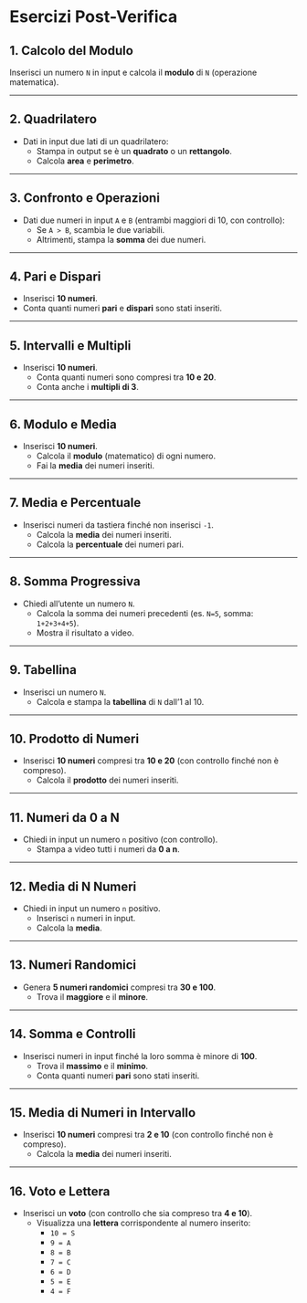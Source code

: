 # Esercizi Post-Verifica

## 1. Calcolo del Modulo
Inserisci un numero `N` in input e calcola il **modulo** di `N` (operazione matematica).

---

## 2. Quadrilatero
- Dati in input due lati di un quadrilatero:
    - Stampa in output se è un **quadrato** o un **rettangolo**.
    - Calcola **area** e **perimetro**.

---

## 3. Confronto e Operazioni
- Dati due numeri in input `A` e `B` (entrambi maggiori di 10, con controllo):
    - Se `A > B`, scambia le due variabili.
    - Altrimenti, stampa la **somma** dei due numeri.

---

## 4. Pari e Dispari
- Inserisci **10 numeri**.
- Conta quanti numeri **pari** e **dispari** sono stati inseriti.

---

## 5. Intervalli e Multipli
- Inserisci **10 numeri**.
    - Conta quanti numeri sono compresi tra **10 e 20**.
    - Conta anche i **multipli di 3**.

---

## 6. Modulo e Media
- Inserisci **10 numeri**.
    - Calcola il **modulo** (matematico) di ogni numero.
    - Fai la **media** dei numeri inseriti.

---

## 7. Media e Percentuale
- Inserisci numeri da tastiera finché non inserisci `-1`.
    - Calcola la **media** dei numeri inseriti.
    - Calcola la **percentuale** dei numeri pari.

---

## 8. Somma Progressiva
- Chiedi all’utente un numero `N`.
    - Calcola la somma dei numeri precedenti (es. `N=5`, somma: `1+2+3+4+5`).
    - Mostra il risultato a video.

---

## 9. Tabellina
- Inserisci un numero `N`.
    - Calcola e stampa la **tabellina** di `N` dall’1 al 10.

---

## 10. Prodotto di Numeri
- Inserisci **10 numeri** compresi tra **10 e 20** (con controllo finché non è compreso).
    - Calcola il **prodotto** dei numeri inseriti.

---

## 11. Numeri da 0 a N
- Chiedi in input un numero `n` positivo (con controllo).
    - Stampa a video tutti i numeri da **0 a n**.

---

## 12. Media di N Numeri
- Chiedi in input un numero `n` positivo.
    - Inserisci `n` numeri in input.
    - Calcola la **media**.

---

## 13. Numeri Randomici
- Genera **5 numeri randomici** compresi tra **30 e 100**.
    - Trova il **maggiore** e il **minore**.

---

## 14. Somma e Controlli
- Inserisci numeri in input finché la loro somma è minore di **100**.
    - Trova il **massimo** e il **minimo**.
    - Conta quanti numeri **pari** sono stati inseriti.

---

## 15. Media di Numeri in Intervallo
- Inserisci **10 numeri** compresi tra **2 e 10** (con controllo finché non è compreso).
    - Calcola la **media** dei numeri inseriti.

---

## 16. Voto e Lettera
- Inserisci un **voto** (con controllo che sia compreso tra **4 e 10**).
    - Visualizza una **lettera** corrispondente al numero inserito:
        - `10 = S`
        - `9 = A`
        - `8 = B`
        - `7 = C`
        - `6 = D`
        - `5 = E`
        - `4 = F`

